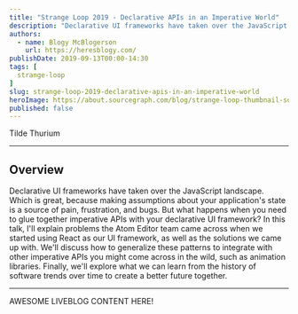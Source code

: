 ```yaml
---
title: "Strange Loop 2019 - Declarative APIs in an Imperative World"
description: "Declarative UI frameworks have taken over the JavaScript landscape. Which is great, because making assumptions about your application's state is a source of pain, frustration, and bugs. But what happens when you need to glue together imperative APIs with your declarative UI framework? In this talk, I'll explain problems the Atom Editor team came across when we started using React as our UI framework, as well as the solutions we came up with. We'll discuss how to generalize these patterns to integrate with other imperative APIs you might come across in the wild, such as animation libraries. Finally, we'll explore what we can learn from the history of software trends over time to create a better future together."
authors:
  - name: Blogy McBlogerson
    url: https://heresblogy.com/
publishDate: 2019-09-13T00:00-14:30
tags: [
  strange-loop
]
slug: strange-loop-2019-declarative-apis-in-an-imperative-world
heroImage: https://about.sourcegraph.com/blog/strange-loop-thumbnail-square-v2.jpg
published: false
---
```


<div className="container p-0 liveblog-presenters d-flex w-100 text-center">
  <div className="row m-0 w-100">
      <p className=" mr-12 m-0 w-100">
        <span className="liveblog-presenters__name">Tilde Thurium</span>
        <a href="https://twitter.com/annthurium" target="_blank" title="Twitter"><i className="fa fa-twitter pr-2"></i></a>
        <a href="https://github.com/annthurium" target="_blank" title="GitHub"><i className="fa fa-github pr-2"></i></a>
      </p>
  </div>
</div>

---

## Overview

Declarative UI frameworks have taken over the JavaScript landscape. Which is great, because making assumptions about your application's state is a source of pain, frustration, and bugs. But what happens when you need to glue together imperative APIs with your declarative UI framework? In this talk, I'll explain problems the Atom Editor team came across when we started using React as our UI framework, as well as the solutions we came up with. We'll discuss how to generalize these patterns to integrate with other imperative APIs you might come across in the wild, such as animation libraries. Finally, we'll explore what we can learn from the history of software trends over time to create a better future together.

---

AWESOME LIVEBLOG CONTENT HERE!
